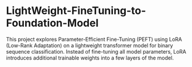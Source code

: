 # LightWeight-FineTuning-to-Foundation-Model
This project explores Parameter-Efficient Fine-Tuning (PEFT) using LoRA (Low-Rank Adaptation) on a lightweight transformer model for binary sequence classification. Instead of fine-tuning all model parameters, LoRA introduces additional trainable weights into a few layers of the model.
